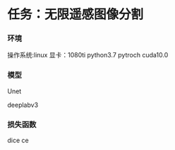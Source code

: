 # 任务：无限遥感图像分割

### 环境
操作系统:linux
显卡：1080ti
python3.7
pytroch
cuda10.0


### 模型

Unet

deeplabv3

### 损失函数

dice ce

